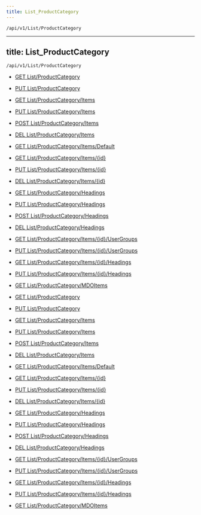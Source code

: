 ```yaml
---
title: List_ProductCategory
---
```


```http
/api/v1/List/ProductCategory
```

---

title: List_ProductCategory
---

```http
/api/v1/List/ProductCategory
```

* [GET List/ProductCategory](v1ProductCategoryList_GetListDefinition.md)

* [PUT List/ProductCategory](v1ProductCategoryList_SetListDefinition.md)

* [GET List/ProductCategory/Items](v1ProductCategoryList_GetAll.md)

* [PUT List/ProductCategory/Items](v1ProductCategoryList_PutAllProductCategory.md)

* [POST List/ProductCategory/Items](v1ProductCategoryList_PostProductCategory.md)

* [DEL List/ProductCategory/Items](v1ProductCategoryList_DeleteAllProductCategory.md)

* [GET List/ProductCategory/Items/Default](v1ProductCategoryList_CreateDefaultProductCategory.md)

* [GET List/ProductCategory/Items/{id}](v1ProductCategoryList_GetProductCategory.md)

* [PUT List/ProductCategory/Items/{id}](v1ProductCategoryList_PutProductCategory.md)

* [DEL List/ProductCategory/Items/{id}](v1ProductCategoryList_DeleteProductCategory.md)

* [GET List/ProductCategory/Headings](v1ProductCategoryList_GetProductCategoryHeadings.md)

* [PUT List/ProductCategory/Headings](v1ProductCategoryList_PutProductCategoryHeadings.md)

* [POST List/ProductCategory/Headings](v1ProductCategoryList_PostProductCategoryHeading.md)

* [DEL List/ProductCategory/Headings](v1ProductCategoryList_DeleteProductCategoryHeadings.md)

* [GET List/ProductCategory/Items/{id}/UserGroups](v1ProductCategoryList_GetProductCategoryUserGroupsForListItem.md)

* [PUT List/ProductCategory/Items/{id}/UserGroups](v1ProductCategoryList_PutProductCategoryUserGroupsForListItem.md)

* [GET List/ProductCategory/Items/{id}/Headings](v1ProductCategoryList_GetProductCategoryHeadingsForListItem.md)

* [PUT List/ProductCategory/Items/{id}/Headings](v1ProductCategoryList_PutProductCategoryHeadingsForListItem.md)

* [GET List/ProductCategory/MDOItems](v1ProductCategoryList_GetMDOList.md)

* [GET List/ProductCategory](v1ProductCategoryList_GetListDefinition.md)

* [PUT List/ProductCategory](v1ProductCategoryList_SetListDefinition.md)

* [GET List/ProductCategory/Items](v1ProductCategoryList_GetAll.md)

* [PUT List/ProductCategory/Items](v1ProductCategoryList_PutAllProductCategory.md)

* [POST List/ProductCategory/Items](v1ProductCategoryList_PostProductCategory.md)

* [DEL List/ProductCategory/Items](v1ProductCategoryList_DeleteAllProductCategory.md)

* [GET List/ProductCategory/Items/Default](v1ProductCategoryList_CreateDefaultProductCategory.md)

* [GET List/ProductCategory/Items/{id}](v1ProductCategoryList_GetProductCategory.md)

* [PUT List/ProductCategory/Items/{id}](v1ProductCategoryList_PutProductCategory.md)

* [DEL List/ProductCategory/Items/{id}](v1ProductCategoryList_DeleteProductCategory.md)

* [GET List/ProductCategory/Headings](v1ProductCategoryList_GetProductCategoryHeadings.md)

* [PUT List/ProductCategory/Headings](v1ProductCategoryList_PutProductCategoryHeadings.md)

* [POST List/ProductCategory/Headings](v1ProductCategoryList_PostProductCategoryHeading.md)

* [DEL List/ProductCategory/Headings](v1ProductCategoryList_DeleteProductCategoryHeadings.md)

* [GET List/ProductCategory/Items/{id}/UserGroups](v1ProductCategoryList_GetProductCategoryUserGroupsForListItem.md)

* [PUT List/ProductCategory/Items/{id}/UserGroups](v1ProductCategoryList_PutProductCategoryUserGroupsForListItem.md)

* [GET List/ProductCategory/Items/{id}/Headings](v1ProductCategoryList_GetProductCategoryHeadingsForListItem.md)

* [PUT List/ProductCategory/Items/{id}/Headings](v1ProductCategoryList_PutProductCategoryHeadingsForListItem.md)

* [GET List/ProductCategory/MDOItems](v1ProductCategoryList_GetMDOList.md)
